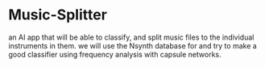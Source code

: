 # Music-Splitter
an AI app that will be able to classify, and split music files to the individual instruments in them.
we will use the Nsynth database for and try to make a good classifier using frequency analysis with capsule networks.
